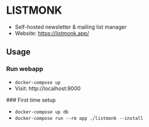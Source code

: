 # LISTMONK

* Self-hosted newsletter & mailing list manager
* Website: https://listmonk.app/


## Usage

### Run webapp

* `docker-compose up`
* Visit: http://localhost:9000


### First time setup

* `docker-compose up db`
* `docker-compose run --rm app ./listmonk --install`

